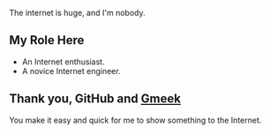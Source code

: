 The internet is huge, and I'm nobody.

## My Role Here
- An Internet enthusiast.
- A novice Internet engineer.

## Thank you, GitHub and [Gmeek](https://meekdai.com/Gmeek.html)
You make it easy and quick for me to show something to the Internet.
